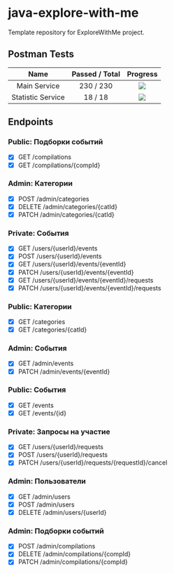 # java-explore-with-me
Template repository for ExploreWithMe project.

## Postman Tests
|       Name        | Passed / Total |              Progress              |
|:-----------------:|:--------------:|:----------------------------------:|
|   Main Service    |   230 / 230    | ![](https://geps.dev/progress/100) |
| Statistic Service |    18 / 18     | ![](https://geps.dev/progress/100) |

## Endpoints
### Public: Подборки событий
- [X] GET /compilations
- [X] GET /compilations/{compId}

### Admin: Категории
- [X] POST /admin/categories
- [X] DELETE /admin/categories/{catId}
- [X] PATCH /admin/categories/{catId}

### Private: События
- [X] GET /users/{userId}/events
- [X] POST /users/{userId}/events
- [X] GET /users/{userId}/events/{eventId}
- [X] PATCH /users/{userId}/events/{eventId}
- [X] GET /users/{userId}/events/{eventId}/requests
- [X] PATCH /users/{userId}/events/{eventId}/requests

### Public: Категории
- [X] GET /categories
- [X] GET /categories/{catId}

### Admin: События
- [X] GET /admin/events
- [X] PATCH /admin/events/{eventId}

### Public: События
- [X] GET /events
- [X] GET /events/{id}

### Private: Запросы на участие
- [X] GET /users/{userId}/requests
- [X] POST /users/{userId}/requests
- [X] PATCH /users/{userId}/requests/{requestId}/cancel

### Admin: Пользователи
- [X] GET /admin/users
- [X] POST /admin/users
- [X] DELETE /admin/users/{userId}

### Admin: Подборки событий
- [X] POST /admin/compilations
- [X] DELETE /admin/compilations/{compId}
- [X] PATCH /admin/compilations/{compId}